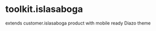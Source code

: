 toolkit.islasaboga
==================

extends customer.islasaboga product with mobile ready Diazo theme
